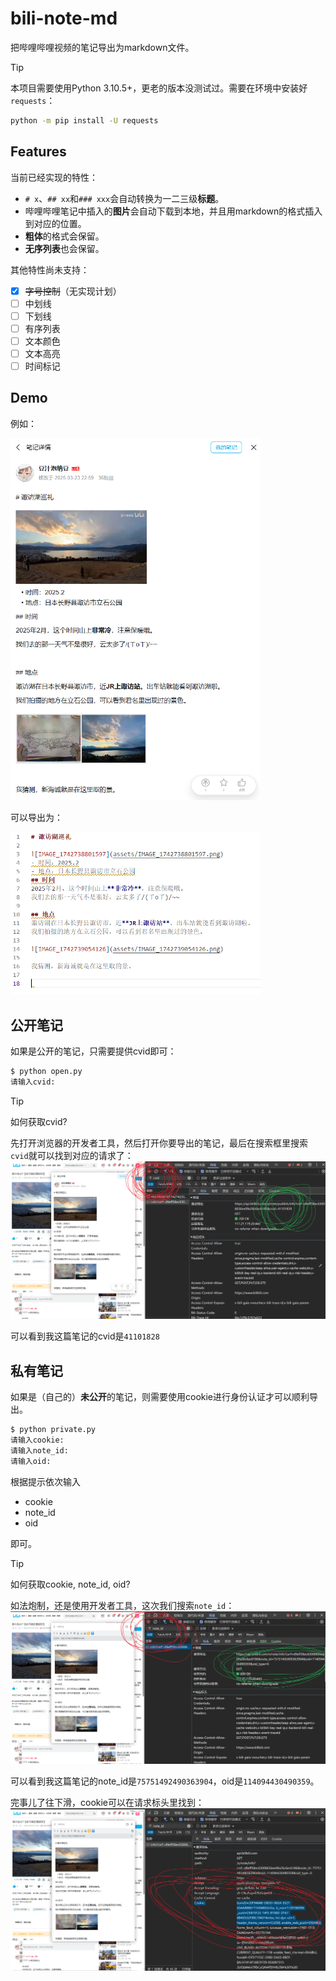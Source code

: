 # bili-note-md

把哔哩哔哩视频的笔记导出为markdown文件。

> [!TIP]  
> 本项目需要使用Python 3.10.5+，更老的版本没测试过。需要在环境中安装好`requests`：
>
> ```bash
> python -m pip install -U requests
> ```

## Features

当前已经实现的特性：

- `# x`、`## xx`和`### xxx`会自动转换为一二三级**标题**。
- 哔哩哔哩笔记中插入的**图片**会自动下载到本地，并且用markdown的格式插入到对应的位置。
- **粗体**的格式会保留。
- **无序列表**也会保留。

其他特性尚未支持：

- [x] <s>字号控制</s>（无实现计划）
- [ ] 中划线
- [ ] 下划线
- [ ] 有序列表
- [ ] 文本颜色
- [ ] 文本高亮
- [ ] 时间标记

## Demo

例如：

<img src="assets/2025-03-23-23-01-52.png" width="400">

可以导出为：

<img src="assets/2025-03-23-23-02-25.png" width="400">

## 公开笔记

如果是公开的笔记，只需要提供cvid即可：

```bash
$ python open.py
请输入cvid:
```

> [!TIP]  
> 如何获取cvid?
>
> 先打开浏览器的开发者工具，然后打开你要导出的笔记，最后在搜索框里搜索`cvid`就可以找到对应的请求了：
> ![](assets/2025-03-23-23-06-55.png)
>
> 可以看到我这篇笔记的cvid是`41101828`

## 私有笔记

如果是（自己的）**未公开**的笔记，则需要使用cookie进行身份认证才可以顺利导出。

```bash
$ python private.py
请输入cookie:
请输入note_id:
请输入oid:
```

根据提示依次输入

- cookie
- note_id
- oid

即可。

> [!TIP]  
> 如何获取cookie, note_id, oid?
>
> 如法炮制，还是使用开发者工具，这次我们搜索`note_id`：
> ![](assets/2025-03-23-23-10-38.png)
>
> 可以看到我这篇笔记的note_id是`75751492490363904`，oid是`114094430490359`。
>
> 完事儿了往下滑，cookie可以在请求标头里找到：
> ![](assets/2025-03-23-23-12-14.png)
